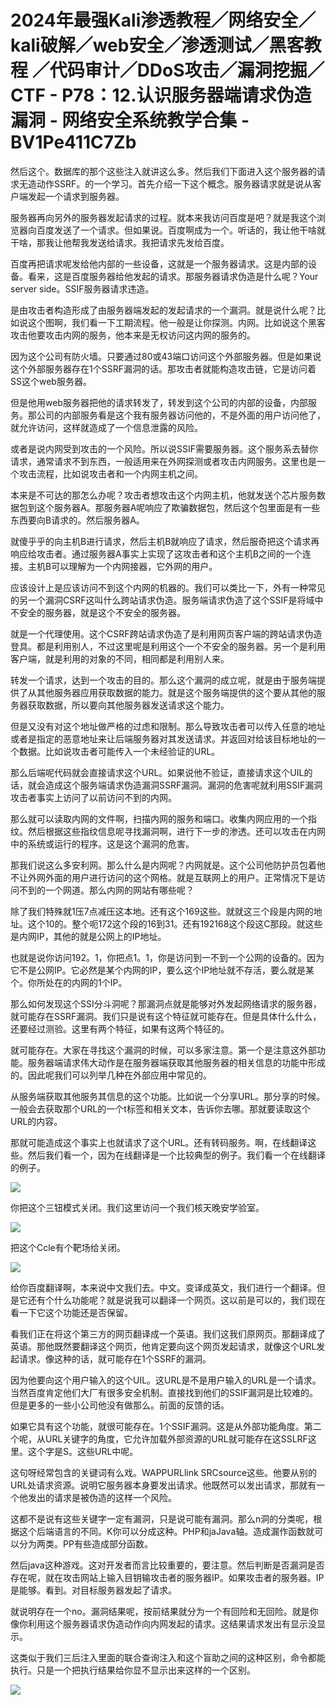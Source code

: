 # 2024年最强Kali渗透教程／网络安全／kali破解／web安全／渗透测试／黑客教程 ／代码审计／DDoS攻击／漏洞挖掘／CTF - P78：12.认识服务器端请求伪造漏洞 - 网络安全系统教学合集 - BV1Pe411C7Zb

然后这个。数据库的那个这些注入就讲这么多。然后我们下面进入这个服务器的请求无造动作SSRF。的一个学习。首先介绍一下这个概念。服务器请求就是说从客户端发起一个请求到服务器。

服务器再向另外的服务器发起请求的过程。就本来我访问百度是吧？就是我这个浏览器向百度发送了一个请求。但如果说。百度啊成为一个。听话的，我让他干啥就干啥，那我让他帮我发送给请求。我把请求先发给百度。

百度再把请求呢发给他内部的一些设备，这就是一个服务器请求。这是内部的设备。看来，这是百度服务器给他发起的请求。那服务器请求伪造是什么呢？Your server side。SSIF服务器请求违造。

是由攻击者构造形成了由服务器端发起的发起请求的一个漏洞。就是说什么呢？比如说这个图啊，我们看一下工期流程。他一般是让你探测。内网。比如说这个黑客攻击他要攻击内网的服务，他本来是无权访问这内网的服务的。

因为这个公司有防火墙。只要通过80或43端口访问这个外部服务器。但是如果说这个外部服务器存在1个SSRF漏洞的话。那攻击者就能构造攻击链，它是访问着SS这个web服务器。

但是他用web服务器把他的请求转发了，转发到这个公司的内部的设备，内部服务。那公司的内部服务看是这个我有服务器访问他的，不是外面的用户访问他了，就允许访问，这样就造成了一个信息泄露的风险。

或者是说内网受到攻击的一个风险。所以说SSIF需要服务器。这个服务系去替你请求，通常请求不到东西，一般适用来在外网探测或者攻击内网服务。这里也是一个攻击流程，比如说攻击者和一个内网主机之间。

本来是不可达的那怎么办呢？攻击者想攻击这个内网主机，他就发送个芯片服务数据包到这个服务器A。那服务器A呢响应了欺骗数据包，然后这个包里面是有一些东西要向B请求的。然后服务器A。

就傻乎乎的向主机B进行请求，然后主机B就响应了请求，然后服奇把这个请求再响应给攻击者。通过服务器A事实上实现了这攻击者和这个主机B之间的一个连接。主机B可以理解为一个内网接器，它外网的用户。

应该设计上是应该访问不到这个内网的机器的。我们可以类比一下，外有一种常见的另一个漏洞CSRF这叫什么跨站请求伪造。服务端请求伪造了这个SSIF是将域中不安全的服务器，就是这个不安全的服务器。

就是一个代理使用。这个CSRF跨站请求伪造了是利用网页客户端的跨站请求伪造登具。都是利用别人，不过这里呢是利用这个一个不安全的服务器。另一个是利用客户端，就是利用的对象的不同，相同都是利用别人来。

转发一个请求，达到一个攻击的目的。那么这个漏洞的成立呢，就是由于服务端提供了从其他服务器应用获取数据的能力。就是这个服务端提供的这个要从其他的服务器获取数据，所以要向其他服务器发送请求这个能力。

但是又没有对这个地址做严格的过虑和限制。那么导致攻击者可以传入任意的地址或者是指定的恶意地址来让后端服务器对其发送请求。并返回对给该目标地址的一个数据。比如说攻击者可能传入一个未经验证的URL。

那么后端呢代码就会直接请求这个URL。如果说他不验证，直接请求这个UIL的话，就会造成这个服务端请求伪造漏洞SSRF漏洞。漏洞的危害呢就利用SSIF漏洞攻击者事实上访问了以前访问不到的内网。

那么就可以读取内网的文件啊，扫描内网的服务和端口。收集内网应用的一个指纹。然后根据这些指纹信息呢寻找漏洞啊，进行下一步的渗透。还可以攻击在内网中的系统或运行的程序。这是这个漏洞的危害。

那我们说这么多安利网。那么什么是内网呢？内网就是。这个公司他防护员包着他不让外网外面的用户进行访问的这个网格。就是互联网上的用户。正常情况下是访问不到的一个网道。那么内网的网站有哪些呢？

除了我们特殊就1压7点减压这本地。还有这个169这些。就就这三个段是内网的地址。这个10的。整个呃172这个段的16到31。还有192168这个段这C那段。就这些是内网IP，其他的就是公网上的IP地址。

也就是说你访问192。1，你把点1。1，你是访问到一不到一个公网的设备的。因为它不是公网IP。它必然是某个内网的IP，要么这个IP地址就不存活，要么就是某个。你所处在的内网的1个IP。

那么如何发现这个SSI分斗洞呢？那漏洞点就是能够对外发起网络请求的服务器，就可能存在SSRF漏洞。我们只是说有这个特征就可能存在。但是具体什么什么，还要经过测验。这里有两个特征，如果有这两个特征的。

就可能存在。大家在寻找这个漏洞的时候，可以多家注意。第一个是注意这外部功能。服务器端请求伟大动作是在服务器端获取其他服务器的相关信息的功能中形成的。因此呢我们可以列举几种在外部应用中常见的。

从服务端获取其他服务其信息的这个功能。比如说一个分享URL。那分享的时候。一般会去获取那个URL的一个t标签和相关文本，告诉你去哪。那就要读取这个URL的内容。

那就可能造成这个事实上也就请求了这个URL。还有转码服务。啊，在线翻译这些。然后我们看一个，因为在线翻译是一个比较典型的例子。我们看一个在线翻译的例子。



![](img/f5b8b9872cbf12289216e16d86497207_1.png)

你把这个三钮模式关闭。我们这里访问一个我们核天晚安学验室。

![](img/f5b8b9872cbf12289216e16d86497207_3.png)

把这个Ccle有个靶场给关闭。

![](img/f5b8b9872cbf12289216e16d86497207_5.png)

给你百度翻译啊，本来说中文我们去。中文。变译成英文，我们进行一个翻译。但是它还有个什么功能呢？就是说我可以翻译一个网页。这以前是可以的，我们现在看一下它这个功能还是否保留。

看我们正在将这个第三方的网页翻译成一个英语。我们这我们原网页。那翻译成了英语。那他既然要翻译这个网页，他肯定要向这个网页发起请求，就像这个URL发起请求。像这种的话，就可能存在1个SSRF的漏洞。

因为他要向这个用户输入的这个UIL。这URL是不是用户输入的URL是一个请求。当然百度肯定他们大厂有很多安全机制。直接找到他们的SSIF漏洞是比较难的。但是更多的一些小公司他没有做那么。前面的反馈的话。

如果它具有这个功能，就很可能存在。1个SSIF漏洞。这是从外部功能角度。第二个呢，从URL关键字的角度，它允许加载外部资源的URL就可能存在这SSLRF这里。这个字是S。这些URL中呢。

这句呀经常包含的关键词有么戏。WAPPURLlink SRCsource这些。他要从别的URL处请求资源。说明它服务器本身要发出请求。他既然可以发出请求，那就有一个他发出的请求是被伪造的这样一个风险。

这都不是说有这些关键字一定有漏洞，只是说可能有漏洞。那么n洞的分类呢，根据这个后端语言的不同。K你可以分成这种。PHP和jaJava轴。造成漏作函数就可以分为两类。PP有些造成部分函数。

然后java这种游戏。这对开发者而言比较重要的，要注意。然后判断是否漏洞是否存在呢，就在攻击网站上输入目钥输攻击者的服务器IP。如果攻击者的服务器。IP是能够。看到。对目标服务器发起了请求。

就说明存在一个no。漏洞结果呢，按前结果就分为一个有回险和无回险。就是你像你利用这个服务器请求伪造动作向内网发起的请求。这结果请求发出有显示没显示。

这类似于我们三后注入里面的联合查询注入和这个盲助之间的这种区别，命令都能执行。只是一个把执行结果给你显不显示出来这样的一个区别。



![](img/f5b8b9872cbf12289216e16d86497207_7.png)